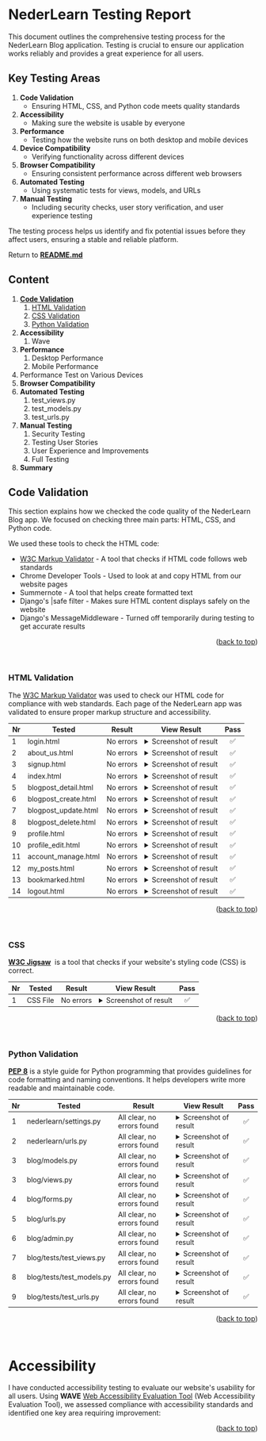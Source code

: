 # NederLearn Testing Report

This document outlines the comprehensive testing process for the NederLearn Blog application. Testing is crucial to ensure our application works reliably and provides a great experience for all users.

## Key Testing Areas

1. **Code Validation**
   - Ensuring HTML, CSS, and Python code meets quality standards
2. **Accessibility**
   - Making sure the website is usable by everyone
3. **Performance**
   - Testing how the website runs on both desktop and mobile devices
4. **Device Compatibility**
   - Verifying functionality across different devices
5. **Browser Compatibility**
   - Ensuring consistent performance across different web browsers
6. **Automated Testing**
   - Using systematic tests for views, models, and URLs
7. **Manual Testing**
   - Including security checks, user story verification, and user experience testing

The testing process helps us identify and fix potential issues before they affect users, ensuring a stable and reliable platform.

Return to [**README.md**](README.md)

## Content

1. [**Code Validation**](#code-validation)
   1. [HTML Validation](#html-validation)
   2. [CSS Validation](#css-validation)
   3. [Python Validation](#python-validation)
2. **Accessibility**
   1. Wave
3. **Performance**
   1. Desktop Performance
   2. Mobile Performance
4. Performance Test on Various Devices
5. **Browser Compatibility**
6. **Automated Testing**
   1. test_views.py
   2. test_models.py
   3. test_urls.py
7. **Manual Testing**
   1. Security Testing
   2. Testing User Stories
   3. User Experience and Improvements
   4. Full Testing
8. **Summary**

## Code Validation

This section explains how we checked the code quality of the NederLearn Blog app. We focused on checking three main parts: HTML, CSS, and Python code.

We used these tools to check the HTML code:

- [W3C Markup Validator](https://validator.w3.org/) - A tool that checks if HTML code follows web standards
- Chrome Developer Tools - Used to look at and copy HTML from our website pages
- Summernote - A tool that helps create formatted text
- Django's |safe filter - Makes sure HTML content displays safely on the website
- Django's MessageMiddleware - Turned off temporarily during testing to get accurate results

<p align="right">(<a href="#content">back to top</a>)</p><br>

### HTML Validation

The [W3C Markup Validator](https://validator.w3.org/) was used to check our HTML code for compliance with web standards. Each page of the NederLearn app was validated to ensure proper markup structure and accessibility.

| **Nr** | **Tested**           | **Result** | **View Result**                                                                                    | **Pass** |
| ------ | -------------------- | ---------- | -------------------------------------------------------------------------------------------------- | :------: |
| 1      | login.html           | No errors  | <details><summary>Screenshot of result</summary>![Result](static/images/login_w3c.webp)</details>  |    ✅    |
| 2      | about_us.html        | No errors  | <details><summary>Screenshot of result</summary>![Result](static/images/about_w3c.webp)</details>  |    ✅    |
| 3      | signup.html          | No errors  | <details><summary>Screenshot of result</summary>![Result](static/images/sign_w3c.webp)</details>                              |    ✅    |
| 4      | index.html           | No errors  | <details><summary>Screenshot of result</summary>![Result](static/images/index_w3c.webp)</details> |    ✅    |
| 5      | blogpost_detail.html | No errors  | <details><summary>Screenshot of result</summary>![Result]()</details>                              |    ✅    |
| 6      | blogpost_create.html | No errors  | <details><summary>Screenshot of result</summary>![Result]()</details>                              |    ✅    |
| 7      | blogpost_update.html | No errors  | <details><summary>Screenshot of result</summary>![Result]()</details>                              |    ✅    |
| 8      | blogpost_delete.html | No errors  | <details><summary>Screenshot of result</summary>![Result]()</details>                              |    ✅    |
| 9      | profile.html         | No errors  | <details><summary>Screenshot of result</summary>![Result]()</details>                              |    ✅    |
| 10     | profile_edit.html    | No errors  | <details><summary>Screenshot of result</summary>![Result]()</details>                              |    ✅    |
| 11     | account_manage.html  | No errors  | <details><summary>Screenshot of result</summary>![Result]()</details>                              |    ✅    |
| 12     | my_posts.html        | No errors  | <details><summary>Screenshot of result</summary>![Result]()</details>                              |    ✅    |
| 13     | bookmarked.html      | No errors  | <details><summary>Screenshot of result</summary>![Result]()</details>                              |    ✅    |
| 14     | logout.html          | No errors  | <details><summary>Screenshot of result</summary>![Result](static/images/logout_w3c.webp)</details>                              |    ✅    |

<p align="right">(<a href="#content">back to top</a>)</p><br>

### CSS

[**W3C Jigsaw**](https://jigsaw.w3.org/css-validator/)  is a tool that checks if your website's styling code (CSS) is correct.

| **Nr** | **Tested** | **Result** | **View Result**                                                                                 | **Pass** |
| ------ | ---------- | ---------- | ----------------------------------------------------------------------------------------------- | :------: |
| 1      | CSS File   | No errors  | <details><summary>Screenshot of result</summary>![Result](static/images/css_w3c.webp)</details> |    ✅    |

<p align="right">(<a href="#content">back to top</a>)</p><br>

### Python Validation

[**PEP 8**](https://pep8ci.herokuapp.com/) is a style guide for Python programming that provides guidelines for code formatting and naming conventions. It helps developers write more readable and maintainable code.

| **Nr** | **Tested**                | **Result**                 | **View Result**                                                       | **Pass** |
| ------ | ------------------------- | -------------------------- | --------------------------------------------------------------------- | :------: |
| 1      | nederlearn/settings.py    | All clear, no errors found | <details><summary>Screenshot of result</summary>![Result]()</details> |    ✅    |
| 2      | nederlearn/urls.py        | All clear, no errors found | <details><summary>Screenshot of result</summary>![Result]()</details> |    ✅    |
| 3      | blog/models.py            | All clear, no errors found | <details><summary>Screenshot of result</summary>![Result]()</details> |    ✅    |
| 3      | blog/views.py             | All clear, no errors found | <details><summary>Screenshot of result</summary>![Result]()</details> |    ✅    |
| 4      | blog/forms.py             | All clear, no errors found | <details><summary>Screenshot of result</summary>![Result]()</details> |    ✅    |
| 5      | blog/urls.py              | All clear, no errors found | <details><summary>Screenshot of result</summary>![Result]()</details> |    ✅    |
| 6      | blog/admin.py             | All clear, no errors found | <details><summary>Screenshot of result</summary>![Result]()</details> |    ✅    |
| 7      | blog/tests/test_views.py  | All clear, no errors found | <details><summary>Screenshot of result</summary>![Result]()</details> |    ✅    |
| 8      | blog/tests/test_models.py | All clear, no errors found | <details><summary>Screenshot of result</summary>![Result]()</details> |    ✅    |
| 9      | blog/tests/test_urls.py   | All clear, no errors found | <details><summary>Screenshot of result</summary>![Result]()</details> |    ✅    |

<p align="right">(<a href="#content">back to top</a>)</p><br>

# Accessibility

I have conducted accessibility testing to evaluate our website's usability for all users. Using **WAVE** [Web Accessibility Evaluation Tool](https://wave.webaim.org/) (Web Accessibility Evaluation Tool), we assessed compliance with accessibility standards and identified one key area requiring improvement:

<p align="right">(<a href="#content">back to top</a>)</p><br>
